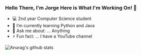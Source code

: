 ### Hello There, I'm Jorge Here is What I'm Working On! 👋



- 💻 2nd year Computer Science student
- 🌱 I’m currently learning Python and Java
- 💬 Ask me about: ... Anything
- ⚡ Fun fact: ... I have a YouTube channel





![Anurag's github stats](https://github-readme-stats.vercel.app/api?username=jorgeeluisvg&theme=chartreuse-dark&show_icons=true)
